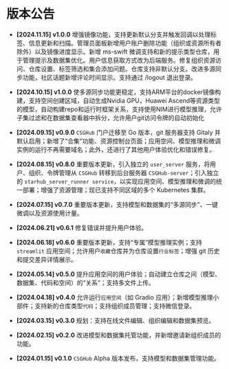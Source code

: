 # 版本公告

- **[2024.11.15] v1.0.0**
  增强镜像功能，支持更新默认分支并触发回调以处理标签、信息更新和扫描。管理员面板新增用户账户删除功能（组织或资源所有者除外）以及镜像进度显示。新增 ms-swift 微调支持和新的提示类型仓库，用于管理提示及数据集优化。用户信息获取方式改为后端服务。修复组织资源访问、仓库设置、标签筛选和集合添加问题。仓库支持非默认分支。改进多源同步功能，社区话题新增评论时间显示。支持通过 /logout 退出登录。
- **[2024.10.15] v1.0.0**
  使多源同步功能更稳定，支持ARM平台的docker镜像构建，支持空间创建区域，自动生成Nvidia GPU，Huawei Ascend等资源类型的模型，自动构建repo和运行时框架关系，支持使用NIM进行模型推理，允许子集过滤和在数据集查看器中拆分，允许用户git访问令牌的自动初始化

- **[2024.09.15] v0.9.0**
  `CSGHub` 门户迁移至 Go 版本，git 服务器支持 Gitaly 并默认启用；新增了“合集”功能、资源控制台页面；应用空间、模型推理和微调实例的运行不再需要域名；此外，还进行了其他用户体验优化和错误修复。

- **[2024.08.15] v0.8.0**
  重要版本更新，引入独立的 `user_server` 服务，将用户、组织、令牌管理从 `CSGHub` 转移到后台服务器 `CSGHub-server`；引入独立的 `starhub_server_runner service`，以实现应用空间、模型推理和微调的统一部署；增强了资源管理；现已支持不同区域的多个 Kubernetes 集群。

- **[2024.07.15] v0.7.0**
  重要版本更新，支持模型和数据集的“多源同步”、一键微调以及资源使用计量。

- **[2024.06.21] v0.6.1**
  修复错误并提升用户体验。

- **[2024.06.18] v0.6.0**
  重要版本更新，支持“专属”模型推理实例；支持 `streamlit` 应用空间；允许用户`收藏`仓库并为仓库设置`行业标签`；增强 git 历史和提交差异详情展示。

- **[2024.05.14] v0.5.0**
  提升应用空间的用户体验；自动建立仓库之间（模型、数据集、代码和空间）的“关系”；支持多文件上传。

- **[2024.04.18] v0.4.0**
  允许运行`应用空间`（如 Gradio 应用）；新增模型推理小部件；支持新的仓库类型`代码`；支持组织成员管理；支持微信登录。

- **[2024.03.15] v0.3.0**
  规划：支持在线文件编辑、组织编辑和数据集预览。

- **[2024.02.15] v0.2.0**
  改进模型和数据集托管功能，并新增邀请新组织成员的功能。

- **[2024.01.15] v0.1.0**
  `CSGHub` Alpha 版本发布，支持模型和数据集管理功能。
